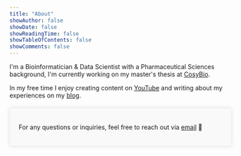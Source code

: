 ```yaml
---
title: "About"
showAuthor: false
showDate: false
showReadingTime: false
showTableOfContents: false
showComments: false
---
```


I'm a Bioinformatician & Data Scientist with a Pharmaceutical Sciences background, I'm currently working on my master's thesis at [CosyBio](https://www.cosy.bio/).

In my free time I enjoy creating content on [YouTube](https://www.youtube.com/@MohamedAbouzidBio) and writing about my experiences on my [blog](https://mohamedabouzid.com/posts/).

<div style="max-width: 800px; margin: 20px auto; padding: 20px; border: 1px solid #EEE; background-color: #f9f9f9; box-shadow: 0px 0px 10px rgba(0, 0, 0, 0.1);">
  <p>For any questions or inquiries, feel free to reach out via <a href="mailto:mohamedabouzid905@gmail.com">email</a> 💌</p>
</div>
